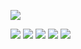 ![](https://github-profile-summary-cards.vercel.app/api/cards/profile-details?username=hachimitsuboy&theme=monokai)

[![](https://raw.githubusercontent.com/hachimitsuboy/github-profile-summary-cards-example/master/profile-summary-card-output/radical/0-profile-details.svg)](https://github.com/hachimitsuboy/github-profile-summary-cards)
[![](https://raw.githubusercontent.com/hachimitsuboy/github-profile-summary-cards-example/master/profile-summary-card-output/radical/1-repos-per-language.svg)](https://github.com/hachimitsuboygithub-profile-summary-cards) 
[![](https://raw.githubusercontent.com/hachimitsuboy/github-profile-summary-cards-example/master/profile-summary-card-output/radical/2-most-commit-language.svg)](https://github.com/hachimitsuboy/github-profile-summary-cards)
[![](https://raw.githubusercontent.com/hachimitsuboygithub-profile-summary-cards-example/master/profile-summary-card-output/radical/3-stats.svg)](https://github.com/hachimitsuboy/github-profile-summary-cards)
[![](https://raw.githubusercontent.com/hachimitsuboy/github-profile-summary-cards-example/master/profile-summary-card-output/radical/4-productive-time.svg)](https://github.com/hachimitsuboy/github-profile-summary-cards)

<!--
**hachimitsuboy/hachimitsuboy** is a ✨ _special_ ✨ repository because its `README.md` (this file) appears on your GitHub profile.

Here are some ideas to get you started:

- 🔭 I’m currently working on ...
- 🌱 I’m currently learning ...
- 👯 I’m looking to collaborate on ...
- 🤔 I’m looking for help with ...
- 💬 Ask me about ...
- 📫 How to reach me: ...
- 😄 Pronouns: ...
- ⚡ Fun fact: ...
-->
